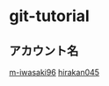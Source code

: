 # git-tutorial

## アカウント名
[m-iwasaki96](https://github.com/m-iwasaki96)
[hirakan045](https://github.com/hirakan045)